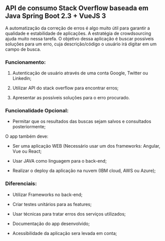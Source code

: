## API de consumo Stack Overflow baseada em Java Spring Boot 2.3 + VueJS 3

A automatização da correção de erros é algo muito útil para garantir a qualidade e estabilidade de aplicações. A estratégia de crowdsourcing ajuda muito nessa tarefa. O objetivo dessa aplicação é buscar possíveis soluções para um erro, cuja descrição/código o usuário irá digitar em um campo de busca.

  ### Funcionamento:
  
  1. Autenticação de usuário através de uma conta Google, Twitter ou Linkedin;
  
  2. Utilizar API do stack overflow para encontrar erros;
  
  3. Apresentar as possíveis soluções para o erro procurado.
  
   
  
  ### Funcionalidade Opcional:
  
  - Permitar que os resultados das buscas sejam salvos e consultados posteriormente; 

  O app também deve:
  
  - Ser uma aplicação WEB (Necessário usar um dos frameworks: Angular, Vue ou React;
  
  - Usar JAVA como linguagem para o back-end;
  
  - Realizar o deploy da aplicação na nuvem (IBM cloud, AWS ou Azure);
  
   
  ### Diferenciais:
  
  - Utilizar Frameworks no back-end;
  
  - Criar testes unitários para as features;
  
  - Usar técnicas para tratar erros dos serviços utilizados;
  
  - Documentação do app desenvolvido;
  
  - Acessibilidade da aplicação sera levada em conta;